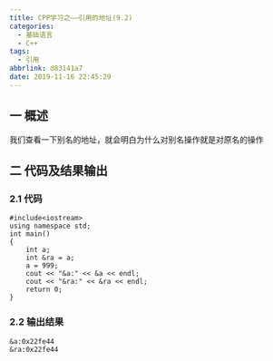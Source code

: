 ```yaml
---
title: CPP学习之——引用的地址(9.2)
categories:
  - 基础语言
  - C++
tags:
  - 引用
abbrlink: d83141a7
date: 2019-11-16 22:45:29
---
```

## 一 概述

我们查看一下别名的地址，就会明白为什么对别名操作就是对原名的操作

<!--more-->

## 二 代码及结果输出

### 2.1 代码

```
#include<iostream>
using namespace std;
int main() 
{
	int a;
	int &ra = a;
	a = 999;
	cout << "&a:" << &a << endl;
	cout << "&ra:" << &ra << endl;
	return 0;
}
```

### 2.2 输出结果

```
&a:0x22fe44
&ra:0x22fe44
```